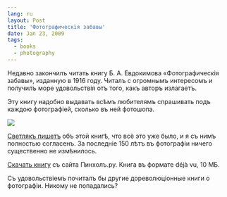 ```yaml
---
lang: ru
layout: Post
title: 'Фотографическiя забавы'
date: Jan 23, 2009
tags:
  - books
  - photography
---
```


Недавно закончилъ читать книгу Б. А. Евдокимова «Фотографическiя забавы», изданную в 1916 году. Читалъ с огромнымъ интересомъ и получилъ море удовольствiя отъ того, какъ авторъ излагаетъ.

Эту книгу надобно выдавать всѣмъ любителямъ спрашивать подъ каждою фотографiей, сколько въ ней фотошопа.

![](http://wow.sapegin.me/3V0E0t3D0w1s/zabavy.jpg)

[Светлякъ пишетъ](http://svetlyak.ru/blog/fotograficheskiya-zabavy/ "Блогъ Большаго 40-ватнаго Светляка — Фотографическiя забавы") объ этой книгѣ, что всё это уже было, и я съ нимъ полностью согласенъ. За последнiе 150 лѣтъ въ фотографiи ничего существенно не измѣнилось.

<!--more-->

[Скачать книгу](http://www.pinhole.ru/storage/books/zabavi.djvu) съ сайта Пинхолъ.ру. Книга въ формате déjà vu, 10 МБ.

Съ удовольствiемъ почиталъ бы другие дореволюцiонные книги о фотографiи. Никому не попадались?
